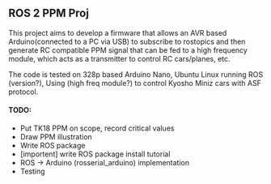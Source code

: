 ## ROS 2 PPM Proj
This project aims to develop a firmware that allows an AVR based Arduino(connected to a PC via USB) to subscribe to rostopics and then generate RC compatible PPM signal that can be fed to a high frequency module, which acts as a transmitter to control RC cars/planes, etc.

The code is tested on 328p based Arduino Nano, Ubuntu Linux running ROS (version?), Using (high freq module?) to control Kyosho Miniz cars with ASF protocol.

#### TODO:
* Put TK18 PPM on scope, record critical values
* Draw PPM illustration
* Write ROS package
* [importent] write ROS package install tutorial
* ROS -> Arduino (rosserial_arduino) implementation
* Testing
